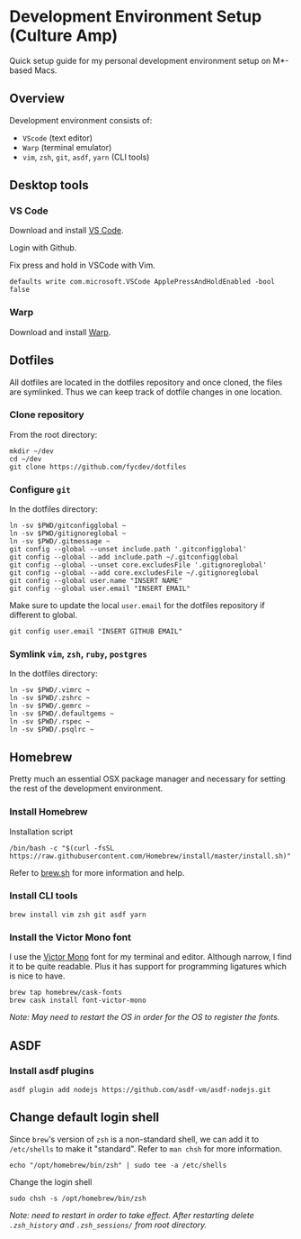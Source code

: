 # Development Environment Setup (Culture Amp)

Quick setup guide for my personal development environment setup on M*-based Macs.

## Overview
Development environment consists of:
- `VScode` (text editor)
- `Warp` (terminal emulator)
- `vim`, `zsh`, `git`, `asdf`, `yarn` (CLI tools)

## Desktop tools
### VS Code
Download and install [VS Code](https://code.visualstudio.com/).

Login with Github.

Fix press and hold in VSCode with Vim.
```shell
defaults write com.microsoft.VSCode ApplePressAndHoldEnabled -bool false
```

### Warp
Download and install [Warp](https://warp.dev).

## Dotfiles
All dotfiles are located in the dotfiles repository and once cloned, the files are symlinked. Thus we can keep track of dotfile changes in one location.

### Clone repository
From the root directory:
```shell
mkdir ~/dev
cd ~/dev
git clone https://github.com/fycdev/dotfiles
```

### Configure `git`
In the dotfiles directory:
```shell
ln -sv $PWD/gitconfigglobal ~
ln -sv $PWD/gitignoreglobal ~
ln -sv $PWD/.gitmessage ~
git config --global --unset include.path '.gitconfigglobal'
git config --global --add include.path ~/.gitconfigglobal
git config --global --unset core.excludesFile '.gitignoreglobal'
git config --global --add core.excludesFile ~/.gitignoreglobal
git config --global user.name "INSERT NAME"
git config --global user.email "INSERT EMAIL"
```

Make sure to update the local `user.email` for the dotfiles repository if different to global.
```shell
git config user.email "INSERT GITHUB EMAIL"
```

### Symlink `vim`, `zsh`, `ruby`, `postgres`
In the dotfiles directory:
```shell
ln -sv $PWD/.vimrc ~
ln -sv $PWD/.zshrc ~
ln -sv $PWD/.gemrc ~
ln -sv $PWD/.defaultgems ~
ln -sv $PWD/.rspec ~
ln -sv $PWD/.psqlrc ~
```

## Homebrew
Pretty much an essential OSX package manager and necessary for setting the rest of the development environment.
### Install Homebrew
Installation script
```shell
/bin/bash -c "$(curl -fsSL https://raw.githubusercontent.com/Homebrew/install/master/install.sh)"
```
Refer to [brew.sh](brew.sh) for more information and help.

### Install CLI tools
```shell
brew install vim zsh git asdf yarn
```

### Install the Victor Mono font
I use the [Victor Mono](https://rubjo.github.io/victor-mono/) font for my terminal and editor. Although narrow, I find it to be quite readable. Plus it has support for programming ligatures which is nice to have.
```shell
brew tap homebrew/cask-fonts
brew cask install font-victor-mono
```
_Note: May need to restart the OS in order for the OS to register the fonts._

## ASDF
### Install asdf plugins
```shell
asdf plugin add nodejs https://github.com/asdf-vm/asdf-nodejs.git
```

## Change default login shell
Since `brew`'s version of `zsh` is a non-standard shell, we can add it to `/etc/shells` to make it "standard". Refer to `man chsh` for more information.
```shell
echo "/opt/homebrew/bin/zsh" | sudo tee -a /etc/shells
```
Change the login shell
```shell
sudo chsh -s /opt/homebrew/bin/zsh
```
_Note: need to restart in order to take effect. After restarting delete `.zsh_history` and `.zsh_sessions/` from root directory._


